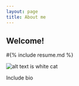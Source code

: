 ```yaml
---
layout: page 
title: About me
---
```


## Welcome!
#{% include resume.md %}

![alt text is white cat](https://github.com/cristobal-escobar/website/blob/main/images/IMG_0051.heic)

Include bio
